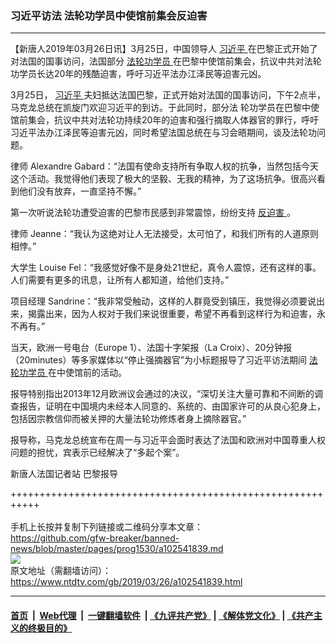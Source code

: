 ### 习近平访法 法轮功学员中使馆前集会反迫害
------------------------

<div class="post_content" itemprop="articleBody">
 <p>
  【新唐人2019年03月26日讯】3月25日，中国领导人
  <a href="https://www.ntdtv.com/gb/习近平.htm">
   习近平
  </a>
  在巴黎正式开始了对法国的国事访问，法国部分
  <a href="https://www.ntdtv.com/gb/法轮功学员.htm">
   法轮功学员
  </a>
  在巴黎中使馆前集会，抗议中共对法轮功学员长达20年的残酷迫害，呼吁习近平法办江泽民等迫害元凶。
 </p>
 <p>
  3月25日，
  <a href="https://www.ntdtv.com/gb/习近平.htm">
   习近平
  </a>
  夫妇抵达法国巴黎，正式开始对法国的国事访问，下午2点半，马克龙总统在凯旋门欢迎习近平的到访。于此同时，部分法 轮功学员在巴黎中使馆前集会，抗议中共对法轮功持续20年的迫害和强行摘取人体器官的罪行，呼吁习近平法办江泽民等迫害元凶，同时希望法国总统在与习会晤期间，谈及法轮功问题。
 </p>
 <p>
  律师 Alexandre Gabard：“法国有使命支持所有争取人权的抗争，当然包括今天这个活动。我觉得他们表现了极大的坚毅、无我的精神，为了这场抗争。很高兴看到他们没有放弃，一直坚持不懈。”
 </p>
 <p>
  第一次听说法轮功遭受迫害的巴黎市民感到非常震惊，纷纷支持
  <a href="https://www.ntdtv.com/gb/反迫害.htm">
   反迫害
  </a>
  。
 </p>
 <p>
  律师 Jeanne：“我认为这绝对让人无法接受，太可怕了，和我们所有的人道原则相悖。”
 </p>
 <p>
  大学生 Louise Fel：“我感觉好像不是身处21世纪，真令人震惊，还有这样的事。人们需要有更多的讯息，让所有人都知道，给他们支持。”
 </p>
 <p>
  项目经理 Sandrine：“我非常受触动，这样的人群竟受到镇压，我觉得必须要说出来，揭露出来，因为人权对于我们来说很重要，希望不再看到这样行为和迫害，永不再有。”
 </p>
 <p>
  当天，欧洲一号电台（Europe 1）、法国十字架报（La Croix）、20分钟报（20minutes）等多家媒体以“停止强摘器官”为小标题报导了习近平访法期间
  <a href="https://www.ntdtv.com/gb/法轮功学员.htm">
   法轮功学员
  </a>
  在中使馆前的活动。
 </p>
 <p>
  报导特别指出2013年12月欧洲议会通过的决议，“深切关注大量可靠和不间断的调查报告，证明在中国境内未经本人同意的、系统的、由国家许可的从良心犯身上，包括因宗教信仰而被关押的大量法轮功修炼者身上摘除器官。”
 </p>
 <p>
  报导称，马克龙总统宣布在周一与习近平会面时表达了法国和欧洲对中国尊重人权问题的担忧，宾表示已经解决了“多起个案”。
 </p>
 <p>
  新唐人法国记者站 巴黎报导
 </p>
 <div class="single_ad">
 </div>
</div>

+++++++++++++++++++++++++++++++++++++++++++++++++++++++++++<br/><br/>
手机上长按并复制下列链接或二维码分享本文章：<br/>
https://github.com/gfw-breaker/banned-news/blob/master/pages/prog1530/a102541839.md <br/>
<a href='https://github.com/gfw-breaker/banned-news/blob/master/pages/prog1530/a102541839.md'><img src='https://github.com/gfw-breaker/banned-news/blob/master/pages/prog1530/a102541839.md.png'/></a> <br/>
原文地址（需翻墙访问）：https://www.ntdtv.com/gb/2019/03/26/a102541839.html


------------------------
#### [首页](https://github.com/gfw-breaker/banned-news/blob/master/README.md) &nbsp;|&nbsp; [Web代理](https://github.com/labour-camp/helloworld) &nbsp;|&nbsp; [一键翻墙软件](https://github.com/gfw-breaker/nogfw/blob/master/README.md) &nbsp;| [《九评共产党》](https://github.com/gfw-breaker/9ping.md/blob/master/README.md#九评之一评共产党是什么) | [《解体党文化》](https://github.com/gfw-breaker/jtdwh.md/blob/master/README.md) | [《共产主义的终极目的》](https://github.com/gfw-breaker/gczydzjmd.md/blob/master/README.md)

